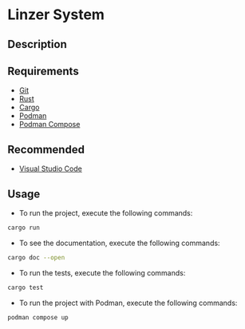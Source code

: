 # Linzer System

## Description

## Requirements

- [Git](https://git-scm.com/)
- [Rust](https://www.rust-lang.org/)
- [Cargo](https://doc.rust-lang.org/cargo/)
- [Podman](https://podman.io/)
- [Podman Compose](https://podman.io/)

## Recommended

- [Visual Studio Code](https://code.visualstudio.com/)

## Usage

- To run the project, execute the following commands:

```sh
cargo run
```

- To see the documentation, execute the following commands:

```sh
cargo doc --open
```

- To run the tests, execute the following commands:

```sh
cargo test
```

- To run the project with Podman, execute the following commands:

```sh
podman compose up
```
